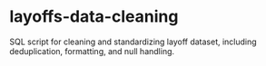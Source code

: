 # layoffs-data-cleaning
SQL script for cleaning and standardizing layoff dataset, including deduplication, formatting, and null handling.
